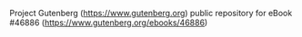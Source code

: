 Project Gutenberg (https://www.gutenberg.org) public repository for eBook #46886 (https://www.gutenberg.org/ebooks/46886)
